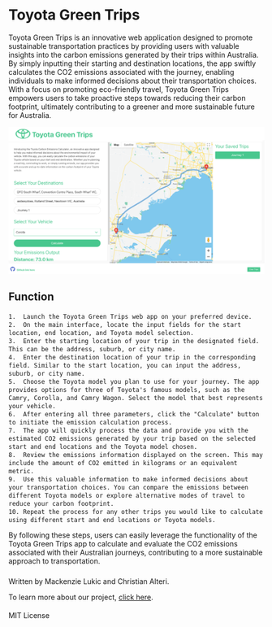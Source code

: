 # Toyota Green Trips
Toyota Green Trips is an innovative web application designed to promote sustainable transportation practices by providing users with valuable insights into the carbon emissions generated by their trips within Australia. By simply inputting their starting and destination locations, the app swiftly calculates the CO2 emissions associated with the journey, enabling individuals to make informed decisions about their transportation choices. With a focus on promoting eco-friendly travel, Toyota Green Trips empowers users to take proactive steps towards reducing their carbon footprint, ultimately contributing to a greener and more sustainable future for Australia.

<img src="./assets/application_screenshot.png">

## Function
	1.	Launch the Toyota Green Trips web app on your preferred device.
	2.	On the main interface, locate the input fields for the start location, end location, and Toyota model selection.
	3.	Enter the starting location of your trip in the designated field. This can be the address, suburb, or city name.
	4.	Enter the destination location of your trip in the corresponding field. Similar to the start location, you can input the address, suburb, or city name.
	5.	Choose the Toyota model you plan to use for your journey. The app provides options for three of Toyota's famous models, such as the Camry, Corolla, and Camry Wagon. Select the model that best represents your vehicle.
	6.	After entering all three parameters, click the "Calculate" button to initiate the emission calculation process.
	7.	The app will quickly process the data and provide you with the estimated CO2 emissions generated by your trip based on the selected start and end locations and the Toyota model chosen.
	8.	Review the emissions information displayed on the screen. This may include the amount of CO2 emitted in kilograms or an equivalent metric.
	9.	Use this valuable information to make informed decisions about your transportation choices. You can compare the emissions between different Toyota models or explore alternative modes of travel to reduce your carbon footprint.
	10.	Repeat the process for any other trips you would like to calculate using different start and end locations or Toyota models.
By following these steps, users can easily leverage the functionality of the Toyota Green Trips app to calculate and evaluate the CO2 emissions associated with their Australian journeys, contributing to a more sustainable approach to transportation.


###
Written by Mackenzie Lukic and Christian Alteri.

To learn more about our project, [click here](https://mlukicdesign.github.io/GreenTrips/).


####
MIT License
